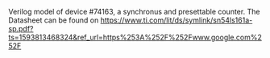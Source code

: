 
Verilog model of device #74163, a synchronus and presettable counter.
The Datasheet can be found on https://www.ti.com/lit/ds/symlink/sn54ls161a-sp.pdf?ts=1593813468324&ref_url=https%253A%252F%252Fwww.google.com%252F
